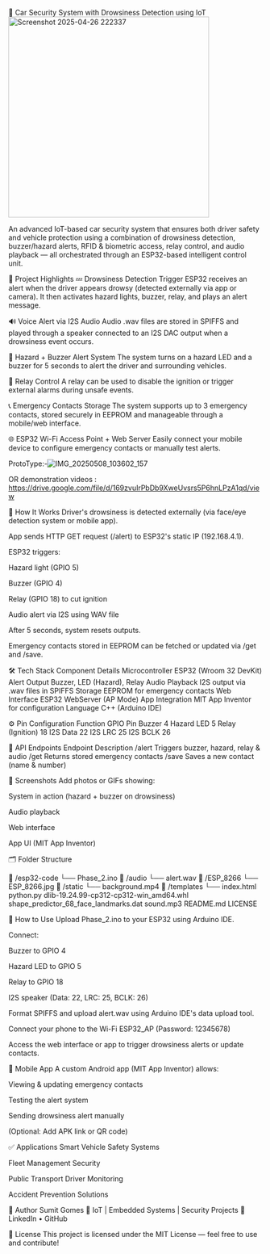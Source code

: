 🚗 Car Security System with Drowsiness Detection using IoT
<img width="398" alt="Screenshot 2025-04-26 222337" src="https://github.com/user-attachments/assets/01c88494-7cd1-441d-b5e4-dd8d92c0246a" />

An advanced IoT-based car security system that ensures both driver safety and vehicle protection using a combination of drowsiness detection, buzzer/hazard alerts, RFID & biometric access, relay control, and audio playback — all orchestrated through an ESP32-based intelligent control unit.

📌 Project Highlights
💤 Drowsiness Detection Trigger
ESP32 receives an alert when the driver appears drowsy (detected externally via app or camera). It then activates hazard lights, buzzer, relay, and plays an alert message.

🔊 Voice Alert via I2S Audio
Audio .wav files are stored in SPIFFS and played through a speaker connected to an I2S DAC output when a drowsiness event occurs.

🚨 Hazard + Buzzer Alert System
The system turns on a hazard LED and a buzzer for 5 seconds to alert the driver and surrounding vehicles.

🔐 Relay Control
A relay can be used to disable the ignition or trigger external alarms during unsafe events.

📞 Emergency Contacts Storage
The system supports up to 3 emergency contacts, stored securely in EEPROM and manageable through a mobile/web interface.

🌐 ESP32 Wi-Fi Access Point + Web Server
Easily connect your mobile device to configure emergency contacts or manually test alerts.

ProtoType:-![IMG_20250508_103602_157](https://github.com/user-attachments/assets/6cc4366c-469b-4141-a541-a28a2b403e95)


OR
demonstration videos : https://drive.google.com/file/d/169zvuIrPbDb9XweUvsrs5P6hnLPzA1qd/view

🧠 How It Works
Driver's drowsiness is detected externally (via face/eye detection system or mobile app).

App sends HTTP GET request (/alert) to ESP32's static IP (192.168.4.1).

ESP32 triggers:

Hazard light (GPIO 5)

Buzzer (GPIO 4)

Relay (GPIO 18) to cut ignition

Audio alert via I2S using WAV file

After 5 seconds, system resets outputs.

Emergency contacts stored in EEPROM can be fetched or updated via /get and /save.

🛠️ Tech Stack
Component	Details
Microcontroller	ESP32 (Wroom 32 DevKit)
Alert Output	Buzzer, LED (Hazard), Relay
Audio Playback	I2S output via .wav files in SPIFFS
Storage	EEPROM for emergency contacts
Web Interface	ESP32 WebServer (AP Mode)
App Integration	MIT App Inventor for configuration
Language	C++ (Arduino IDE)

⚙️ Pin Configuration
   Function	GPIO Pin
   Buzzer	4
   Hazard LED	5
   Relay (Ignition)	18
   I2S Data	22
   I2S LRC	25
   I2S BCLK	26

🔗 API Endpoints
      Endpoint	Description
      /alert	Triggers buzzer, hazard, relay & audio
      /get Returns stored emergency contacts
      /save	Saves a new contact (name & number)

📸 Screenshots
Add photos or GIFs showing:

System in action (hazard + buzzer on drowsiness)

Audio playback

Web interface

App UI (MIT App Inventor)

🗂️ Folder Structure

📁 /esp32-code
   └── Phase_2.ino
📁 /audio
   └── alert.wav
📁 /ESP_8266
   └── ESP_8266.jpg
📁 /static
   └── background.mp4
📁 /templates
   └── index.html   
python.py
dlib-19.24.99-cp312-cp312-win_amd64.whl
shape_predictor_68_face_landmarks.dat
sound.mp3
README.md
LICENSE

🚀 How to Use
Upload Phase_2.ino to your ESP32 using Arduino IDE.

Connect:

Buzzer to GPIO 4

Hazard LED to GPIO 5

Relay to GPIO 18

I2S speaker (Data: 22, LRC: 25, BCLK: 26)

Format SPIFFS and upload alert.wav using Arduino IDE's data upload tool.

Connect your phone to the Wi-Fi ESP32_AP (Password: 12345678)

Access the web interface or app to trigger drowsiness alerts or update contacts.

📱 Mobile App
A custom Android app (MIT App Inventor) allows:

Viewing & updating emergency contacts

Testing the alert system

Sending drowsiness alert manually

(Optional: Add APK link or QR code)

✅ Applications
Smart Vehicle Safety Systems

Fleet Management Security

Public Transport Driver Monitoring

Accident Prevention Solutions

👤 Author
Sumit Gomes
💼 IoT | Embedded Systems | Security Projects
🔗 LinkedIn • GitHub

📄 License
This project is licensed under the MIT License — feel free to use and contribute!

